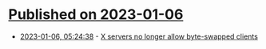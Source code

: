 # [Published on 2023-01-06](index.md)

* [2023-01-06, 05:24:38](https://news.ycombinator.com/item?id=34271321) - [X servers no longer allow byte-swapped clients](http://who-t.blogspot.com/2023/01/x-servers-no-longer-allow-byte-swapped.html)
